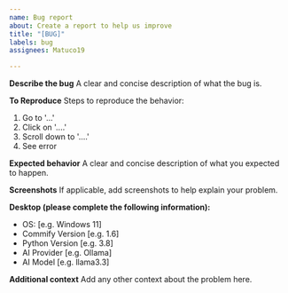 ```yaml
---
name: Bug report
about: Create a report to help us improve
title: "[BUG]"
labels: bug
assignees: Matuco19

---
```


**Describe the bug**
A clear and concise description of what the bug is.

**To Reproduce**
Steps to reproduce the behavior:
1. Go to '...'
2. Click on '....'
3. Scroll down to '....'
4. See error

**Expected behavior**
A clear and concise description of what you expected to happen.

**Screenshots**
If applicable, add screenshots to help explain your problem.

**Desktop (please complete the following information):**
 - OS: [e.g. Windows 11]
 - Commify Version [e.g. 1.6]
 - Python Version [e.g. 3.8]
 - AI Provider [e.g. Ollama]
 - AI Model [e.g. llama3.3]

**Additional context**
Add any other context about the problem here.
